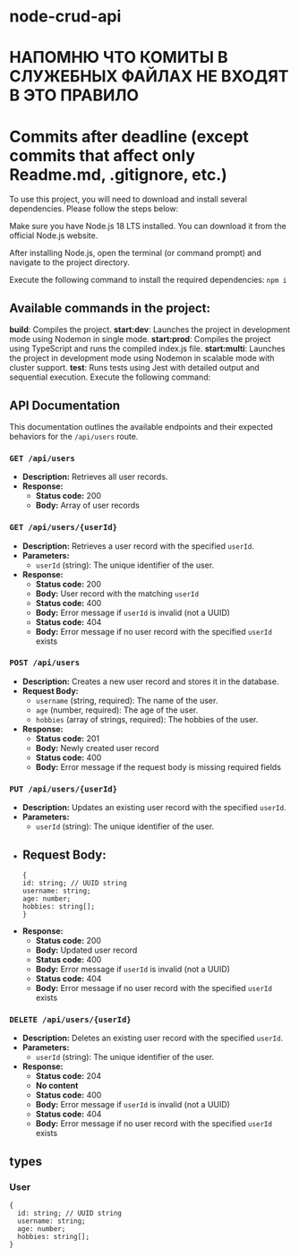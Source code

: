 # node-crud-api
# НАПОМНЮ ЧТО КОМИТЫ В СЛУЖЕБНЫХ ФАЙЛАХ НЕ ВХОДЯТ В ЭТО ПРАВИЛО
# Commits after deadline (except commits that affect only Readme.md, .gitignore, etc.) 

To use this project, you will need to download and install several dependencies. Please follow the steps below:

Make sure you have Node.js 18 LTS installed. You can download it from the official Node.js website.

After installing Node.js, open the terminal (or command prompt) and navigate to the project directory.

Execute the following command to install the required dependencies:
```npm i```

## Available commands in the project:
__build__: Compiles the project.
__start:dev__: Launches the project in development mode using Nodemon in single mode.
__start:prod__: Compiles the project using TypeScript and runs the compiled index.js file.
__start:multi__: Launches the project in development mode using Nodemon in scalable mode with cluster support.
__test__: Runs tests using Jest with detailed output and sequential execution. Execute the following command:

## API Documentation

This documentation outlines the available endpoints and their expected behaviors for the `/api/users` route.

### `GET /api/users`

- **Description:** Retrieves all user records.
- **Response:**
  - **Status code:** 200
  - **Body:** Array of user records

### `GET /api/users/{userId}`

- **Description:** Retrieves a user record with the specified `userId`.
- **Parameters:**
  - `userId` (string): The unique identifier of the user.
- **Response:**
  - **Status code:** 200
  - **Body:** User record with the matching `userId`
  - **Status code:** 400
  - **Body:** Error message if `userId` is invalid (not a UUID)
  - **Status code:** 404
  - **Body:** Error message if no user record with the specified `userId` exists

### `POST /api/users`

- **Description:** Creates a new user record and stores it in the database.
- **Request Body:**
  - `username` (string, required): The name of the user.
  - `age` (number, required): The age of the user.
  - `hobbies` (array of strings, required): The hobbies of the user.
- **Response:**
  - **Status code:** 201
  - **Body:** Newly created user record
  - **Status code:** 400
  - **Body:** Error message if the request body is missing required fields

### `PUT /api/users/{userId}`

- **Description:** Updates an existing user record with the specified `userId`.
- **Parameters:**
  - `userId` (string): The unique identifier of the user.
- **Request Body:**
  - 
    ```
    {
    id: string; // UUID string
    username: string;
    age: number;
    hobbies: string[];
    }
    ```
- **Response:**
  - **Status code:** 200
  - **Body:** Updated user record
  - **Status code:** 400
  - **Body:** Error message if `userId` is invalid (not a UUID)
  - **Status code:** 404
  - **Body:** Error message if no user record with the specified `userId` exists

### `DELETE /api/users/{userId}`

- **Description:** Deletes an existing user record with the specified `userId`.
- **Parameters:**
  - `userId` (string): The unique identifier of the user.
- **Response:**
  - **Status code:** 204
  - **No content**
  - **Status code:** 400
  - **Body:** Error message if `userId` is invalid (not a UUID)
  - **Status code:** 404
  - **Body:** Error message if no user record with the specified `userId` exists

## types

### User
```
{
  id: string; // UUID string
  username: string;
  age: number;
  hobbies: string[];
}
```
